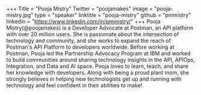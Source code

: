 +++
Title = "Pooja Mistry"
Twitter = "poojamakes"
image = "pooja-mistry.jpg"
type = "speaker"
linktitle = "pooja-mistry"
github = "pmmistry"
linkedin = "https://www.linkedin.com/in/pmmistry/"
+++
Pooja Mistry(@poojamakes) is a Developer Advocate at Postman, an API platform with over 20 million users. She is passionate about the intersection of technology and community, and she works to expand the reach of Postman's API Platform to developers worldwide. Before working at Postman, Pooja led the Partnership Advocacy Program at IBM and worked to build communities around sharing technology insights in the API, APIOps, Integration, and Data and AI space. Pooja loves to learn, teach, and share her knowledge with developers. Along with being a proud plant mom, she strongly believes in helping new technologists get up and running with technology and feel confident in their abilities to make!
